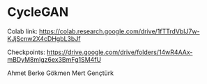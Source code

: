 # CycleGAN

Colab link:
https://colab.research.google.com/drive/1fTTrdVblJ7w-KJjScnw2X4cDHgbL3bJf

Checkpoints:
https://drive.google.com/drive/folders/14wR4AAx-mBDyM8mlgz6ex3BmFg1SM4fU

Ahmet Berke Gökmen
Mert Gençtürk

